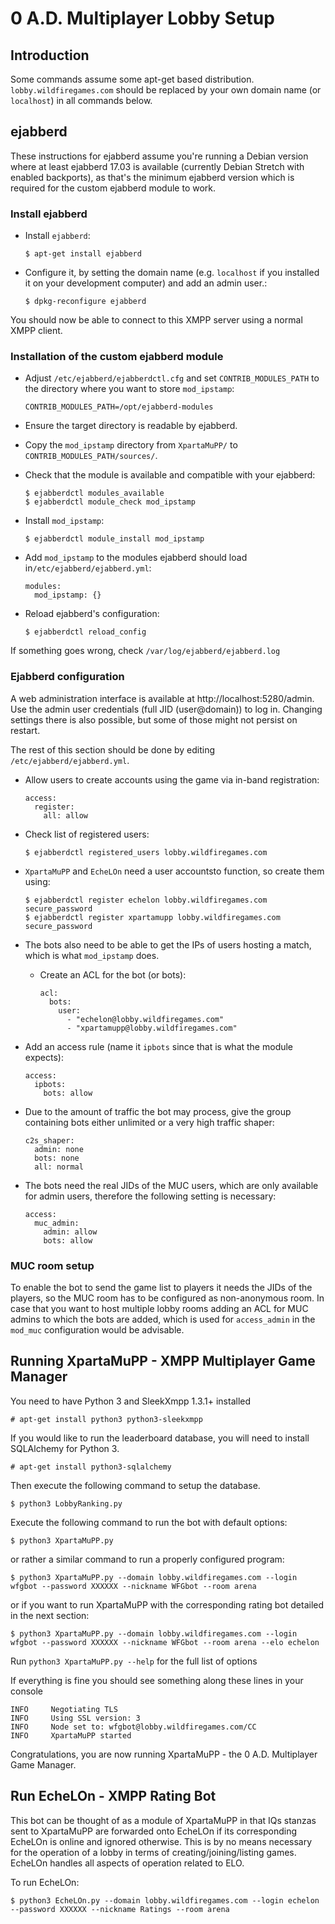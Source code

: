 # 0 A.D. Multiplayer Lobby Setup

## Introduction

Some commands assume some apt-get based distribution. `lobby.wildfiregames.com` should be replaced
by your own domain name (or `localhost`) in all commands below.

## ejabberd

These instructions for ejabberd assume you're running a Debian version where at least ejabberd
17.03 is available (currently Debian Stretch with enabled backports), as that's the minimum
ejabberd version which is required for the custom ejabberd module to work.

### Install ejabberd

* Install `ejabberd`:

    ```
    $ apt-get install ejabberd
    ```

* Configure it, by setting the domain name (e.g. `localhost` if you installed it on your
  development computer) and add an admin user.:

    ```
    $ dpkg-reconfigure ejabberd
    ````

You should now be able to connect to this XMPP server using a normal XMPP client.

### Installation of the custom ejabberd module

* Adjust `/etc/ejabberd/ejabberdctl.cfg` and set `CONTRIB_MODULES_PATH` to the directory where
  you want to store `mod_ipstamp`:

    ```
    CONTRIB_MODULES_PATH=/opt/ejabberd-modules
    ```

* Ensure the target directory is readable by ejabberd.
* Copy the `mod_ipstamp` directory from `XpartaMuPP/` to `CONTRIB_MODULES_PATH/sources/`.
* Check that the module is available and compatible with your ejabberd:

    ```
    $ ejabberdctl modules_available
    $ ejabberdctl module_check mod_ipstamp
    ```

* Install `mod_ipstamp`:

    ```
    $ ejabberdctl module_install mod_ipstamp
    ```

* Add `mod_ipstamp` to the modules ejabberd should load in`/etc/ejabberd/ejabberd.yml`:

    ```
    modules:
      mod_ipstamp: {}
    ```

* Reload ejabberd's configuration:

    ```
    $ ejabberdctl reload_config
    ```

If something goes wrong, check `/var/log/ejabberd/ejabberd.log`

### Ejabberd configuration

A web administration interface is available at http://localhost:5280/admin. Use the admin user
credentials (full JID (user@domain)) to log in. Changing settings there is also possible, but some
of those might not persist on restart.

The rest of this section should be done by editing `/etc/ejabberd/ejabberd.yml`.

* Allow users to create accounts using the game via in-band registration:

    ```
    access:
      register:
        all: allow
    ```

* Check list of registered users:

    ```
    $ ejabberdctl registered_users lobby.wildfiregames.com
    ```

* `XpartaMuPP` and `EcheLOn` need a user accountsto function, so create them using:

    ```
    $ ejabberdctl register echelon lobby.wildfiregames.com secure_password
    $ ejabberdctl register xpartamupp lobby.wildfiregames.com secure_password
    ```

* The bots also need to be able to get the IPs of users hosting a match, which is what
 `mod_ipstamp` does.

  * Create an ACL for the bot (or bots):

    ```
    acl:
      bots:
        user:
          - "echelon@lobby.wildfiregames.com"
          - "xpartamupp@lobby.wildfiregames.com"
    ```

* Add an access rule (name it `ipbots` since that is what the module expects):

    ```
    access:
      ipbots:
        bots: allow
    ```

* Due to the amount of traffic the bot may process, give the group containing bots either unlimited
  or a very high traffic shaper:

    ```
    c2s_shaper:
      admin: none
      bots: none
      all: normal
    ```

* The bots need the real JIDs of the MUC users, which are only available for admin users,
  therefore the following setting is necessary:

    ```
    access:
      muc_admin:
        admin: allow
        bots: allow
    ```

### MUC room setup

To enable the bot to send the game list to players it needs the JIDs of the players, so the MUC
room has to be configured as non-anonymous room. In case that you want to host multiple lobby
rooms adding an ACL for MUC admins to which the bots are added, which is used for `access_admin`
in the `mod_muc` configuration would be advisable.

## Running XpartaMuPP - XMPP Multiplayer Game Manager

You need to have Python 3 and SleekXmpp 1.3.1+ installed

    # apt-get install python3 python3-sleekxmpp

If you would like to run the leaderboard database, you will need to install SQLAlchemy for Python 3.

    # apt-get install python3-sqlalchemy

Then execute the following command to setup the database.

    $ python3 LobbyRanking.py

Execute the following command to run the bot with default options:

    $ python3 XpartaMuPP.py

or rather a similar command to run a properly configured program:

    $ python3 XpartaMuPP.py --domain lobby.wildfiregames.com --login wfgbot --password XXXXXX --nickname WFGbot --room arena

or if you want to run XpartaMuPP with the corresponding rating bot detailed in the next section:

    $ python3 XpartaMuPP.py --domain lobby.wildfiregames.com --login wfgbot --password XXXXXX --nickname WFGbot --room arena --elo echelon

Run `python3 XpartaMuPP.py --help` for the full list of options

If everything is fine you should see something along these lines in your console

    INFO     Negotiating TLS
    INFO     Using SSL version: 3
    INFO     Node set to: wfgbot@lobby.wildfiregames.com/CC
    INFO     XpartaMuPP started

Congratulations, you are now running XpartaMuPP - the 0 A.D. Multiplayer Game Manager.

## Run EcheLOn - XMPP Rating Bot

This bot can be thought of as a module of XpartaMuPP in that IQs stanzas sent to XpartaMuPP are
forwarded onto EcheLOn if its corresponding EcheLOn is online and ignored otherwise. This is by no
means necessary for the operation of a lobby in terms of creating/joining/listing games.
EcheLOn handles all aspects of operation related to ELO.

To run EcheLOn:

    $ python3 EcheLOn.py --domain lobby.wildfiregames.com --login echelon --password XXXXXX --nickname Ratings --room arena
